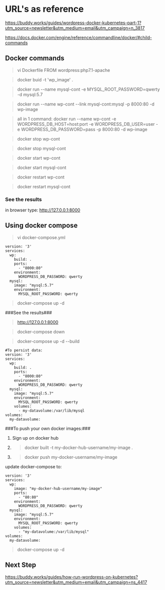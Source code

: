 # URL's as reference
https://buddy.works/guides/wordpress-docker-kubernetes-part-1?utm_source=newsletter&utm_medium=email&utm_campaign=n_3817

https://docs.docker.com/engine/reference/commandline/docker/#child-commands

## Docker commands
> vi Dockerfile
FROM wordpress:php7.1-apache

> docker buid -t 'wp_image' .

> docker run --name mysql-cont -e MYSQL_ROOT_PASSWORD=qwerty -d mysql:5.7

> docker run --name wp-cont --link mysql-cont:mysql -p 8000:80 -d wp-image

> all in 1 command: docker run --name wp-cont -e WORDPRESS_DB_HOST=host:port -e WORDPRESS_DB_USER=user -e WORDPRESS_DB_PASSWORD=pass -p 8000:80 -d wp-image

> docker stop wp-cont

> docker stop mysql-cont

> docker start wp-cont

> docker start mysql-cont

> docker restart wp-cont

> docker restart mysql-cont

### See the results
in browser type: http://127.0.0.1:8000

## Using docker compose
> vi docker-compose.yml
```
version: '3'
services:
  wp:
    build: .
    ports:
      - "8000:80"
    environment:
      WORDPRESS_DB_PASSWORD: qwerty
  mysql:
    image: "mysql:5.7"
    environment:
      MYSQL_ROOT_PASSWORD: qwerty
```

> docker-compose up -d

###See the results###
> http://127.0.0.1:8000

> docker-compose down

> docker-compose up -d --build

```
#To persist data:
version: '3'
services:
  wp:
    build: .
    ports:
      - "8000:80"
    environment:
      WORDPRESS_DB_PASSWORD: qwerty
  mysql:
    image: "mysql:5.7"
    environment:
      MYSQL_ROOT_PASSWORD: qwerty
    volumes:
      - my-datavolume:/var/lib/mysql
volumes:
  my-datavolume:
```

###To push your own docker images:###
1. Sign up on docker hub
2. > docker built -t my-docker-hub-username/my-image .
3. > docker push my-docker-username/my-image

update docker-compose to:
```
version: '3'
services:
  wp:
    image: "my-docker-hub-username/my-image"
    ports:
      - "80:80"
    environment:
      WORDPRESS_DB_PASSWORD: qwerty
  mysql:
    image: "mysql:5.7"
    environment:
      MYSQL_ROOT_PASSWORD: qwerty
    volumes:  
      - "my-datavolume:/var/lib/mysql"
volumes: 
  my-datavolume:
```

> docker-compose up -d

## Next Step
https://buddy.works/guides/how-run-wordpress-on-kubernetes?utm_source=newsletter&utm_medium=email&utm_campaign=ns_4417
